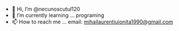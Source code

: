 - 👋 Hi, I’m @necunoscutul120
- 🌱 I’m currently learning ... programing
- 📫 How to reach me ... email: mihailaurentiuionita1990@gmail.com

<!---
necunoscutul120/necunoscutul120 is a ✨ special ✨ repository because its `README.md` (this file) appears on your GitHub profile.
You can click the Preview link to take a look at your changes.
--->
